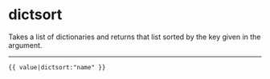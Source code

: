 # dictsort

Takes a list of dictionaries and returns that list sorted by the key given in the argument.

---

```htmldjango
{{ value|dictsort:"name" }}
```
